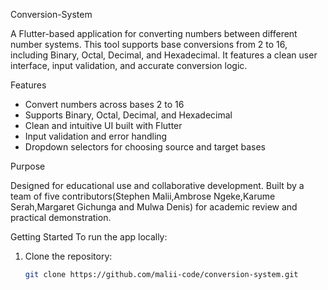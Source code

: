  Conversion-System

A Flutter-based application for converting numbers between different number systems. This tool supports base conversions from 2 to 16, including Binary, Octal, Decimal, and Hexadecimal. It features a clean user interface, input validation, and accurate conversion logic.

 Features
- Convert numbers across bases 2 to 16
- Supports Binary, Octal, Decimal, and Hexadecimal
- Clean and intuitive UI built with Flutter
- Input validation and error handling
- Dropdown selectors for choosing source and target bases

 Purpose
 
Designed for educational use and collaborative development. Built by a team of five contributors(Stephen Malii,Ambrose Ngeke,Karume Serah,Margaret Gichunga and Mulwa Denis) for academic review and practical demonstration.

 Getting Started
To run the app locally:

1. Clone the repository:
   ```bash
   git clone https://github.com/malii-code/conversion-system.git
